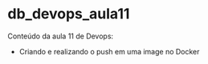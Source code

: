 # db_devops_aula11

Conteúdo da aula 11 de Devops:

- Criando e realizando o push em uma image no Docker
